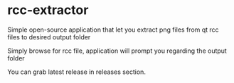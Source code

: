 # rcc-extractor
Simple open-source application that let you extract png files from qt rcc files to desired output folder

Simply browse for rcc file, application will prompt you regarding the output folder

You can grab latest release in releases section.

